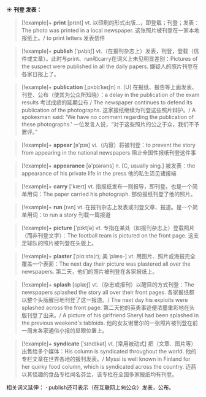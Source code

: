 ☀ <span class="category">**刊登 发表：**</span>
>[!example]+ <span class="vocabulary">**print**</span> [prɪnt] 
> <span class="definition">vt. 以印刷的形式出版…，即登载；刊登；发表：</span>The photo was printed in a local newspaper. 这张照片被刊登在一家本地报纸上。/ to print letters 发表信件

>[!example]+ <span class="vocabulary">**publish**</span> ['pʌblɪʃ] 
> <span class="definition">vt.（在报刊杂志上）发表，刊登，登载（信件或文章）。此时与print、run和carry在词义上未见明显差别：</span>Pictures of the suspect were published in all the daily papers. 嫌疑人的照片刊登在各家日报上了。
           
>[!example]+ <span class="vocabulary">**publication**</span> [ˌpʌblɪˈkeɪʃn]
> <span class="definition">n. [U] 在报纸、报告等上面发表、刊登、公布（使其为公众所知晓）：</span>a delay in the publication of the exam results 考试成绩的延期公布 / The newspaper continues to defend its publication of the photographs. 这家报纸继续为刊登这些照片辩护。/ A spokesman said: 'We have no comment regarding the publication of these photographs.' 一位发言人说，“对于这些照片的公之于众，我们不予置评。”

>[!example]+ <span class="vocabulary">**appear**</span> [ə'pɪə] 
> <span class="definition">vi.（内容）将被刊登：</span>to prevent the story from appearing in the national newspapers 阻止全国性报纸刊登这件事

>[!example]+ <span class="vocabulary">**appearance**</span> [ə'pɪərəns] 
> <span class="definition">n. [C, usually sing.] 被发表：</span>the appearance of his private life in the press 他的私生活见诸报端

>[!example]+ <span class="vocabulary">**carry**</span> ['kærɪ] 
> <span class="definition">vt. 指报纸发布一则报导，即刊登。也是一个简单用词：</span>The paper carried his photograph. 那份报纸刊登了他的照片。 

>[!example]+ <span class="vocabulary">**run**</span> [rʌn] 
> <span class="definition">vt. 在报刊杂志上发表或刊登文章、报道。是一个简单用词：</span>to run a story 刊载一篇报道

>[!example]+ <span class="vocabulary">**picture**</span> ['pɪktʃə] 
> <span class="definition">vt. 专指在某处（如报刊杂志上）登载照片（而非刊登文字）：</span>The football team is pictured on the front page. 这支足球队的照片被刊登在头版上。
           
>[!example]+ <span class="vocabulary">**plaster**</span> [ˈplɑ:stə(r); 美 ˈplæs-]
> <span class="definition">vt. 用图片、照片或海报完全覆盖一个表面：</span>The next day their picture was plastered all over the newspapers. 第二天，他们的照片被刊登在各家报纸上。           

>[!example]+ <span class="vocabulary">**splash**</span> [splæʃ]
> <span class="definition">vt.（杂志或报刊）以醒目的方式刊登：</span>The newspapers splashed the story all over their front pages. 各家报纸都以整个头版醒目地刊登了这一报道。/ The next day his exploits were splashed across the front page. 第二天他的英勇事迹便浓墨重彩地在头版刊登了出来。/ A picture of his girlfriend Sheryl had been splashed in the previous weekend's tabloids. 他的女友谢里尔的一张照片被刊登在前一周末各家通俗小报的显眼位置上。
           
>[!example]+ <span class="vocabulary">**syndicate**</span> [ˈsɪndɪkət]
> <span class="definition">vt. [常用被动式] 把（文章、图片等）出售给多个媒体：</span>His column is syndicated throughout the world. 他的专栏文章在世界各地的报刊发表。/ Myssi is well known in Finland for her quirky food column, which is syndicated across the country. 迈茜以其怪趣的食品专栏闻名芬兰，该专栏在全国多家报纸均有刊登。

相关词义延伸：
· publish还可表示（在互联网上向公众）发表，公布。
